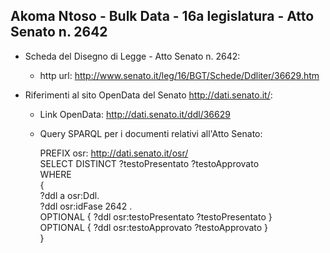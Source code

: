 ## Akoma Ntoso - Bulk Data - 16a legislatura - Atto Senato n. 2642 ##

* Scheda del Disegno di Legge - Atto Senato n. 2642:
	* http url: http://www.senato.it/leg/16/BGT/Schede/Ddliter/36629.htm

* Riferimenti al sito OpenData del Senato http://dati.senato.it/:
	* Link OpenData: http://dati.senato.it/ddl/36629
	* Query SPARQL per i documenti relativi all'Atto Senato:

        PREFIX osr: <http://dati.senato.it/osr/>  
		SELECT DISTINCT ?testoPresentato ?testoApprovato  
		WHERE  
		{  
		    ?ddl a osr:Ddl.  
		    ?ddl osr:idFase 2642 .  
		    OPTIONAL { ?ddl osr:testoPresentato ?testoPresentato }  
		    OPTIONAL { ?ddl osr:testoApprovato ?testoApprovato }  
		}
		